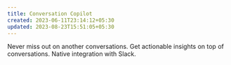 ```yaml
---
title: Conversation Copilot
created: 2023-06-11T23:14:12+05:30
updated: 2023-08-23T15:51:05+05:30
---
```


Never miss out on another conversations.
Get actionable insights on top of conversations.
Native integration with Slack.